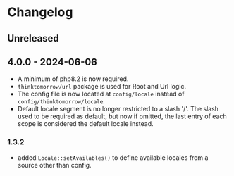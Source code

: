 # Changelog

## Unreleased

## 4.0.0 - 2024-06-06
- A minimum of php8.2 is now required.
- `thinktomorrow/url` package is used for Root and Url logic. 
- The config file is now located at `config/locale` instead of `config/thinktomorrow/locale`.
- Default locale segment is no longer restricted to a slash '/'. The slash used to be required as default, but now if omitted, the last entry of each scope is considered the default locale instead.

### 1.3.2
- added `Locale::setAvailables()` to define available locales from a source other than config.

